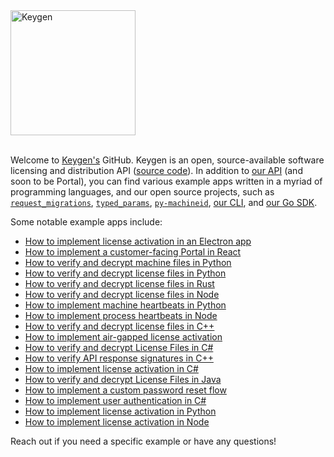 <a href="https://keygen.sh?ref=keygen-profile">
  <div>
    <img src="https://keygen.sh/images/logo-pill.png" width="200" alt="Keygen">
  </div>
</a>
<br>

Welcome to [Keygen's](https://keygen.sh) GitHub. Keygen is an open, source-available software licensing and distribution API ([source code](https://github.com/keygen-sh/keygen-api)). In addition to [our API](https://github.com/keygen-sh/keygen-api) (and soon to be Portal), you can find various example apps written in a myriad of programming languages, and our open source projects, such as [`request_migrations`](https://github.com/keygen-sh/request_migrations), [`typed_params`](https://github.com/keygen-sh/typed_params), [`py-machineid`](https://github.com/keygen-sh/py-machineid), [our CLI](https://github.com/keygen-sh/keygen-cli), and [our Go SDK](https://github.com/keygen-sh/keygen-go).

Some notable example apps include:

- [How to implement license activation in an Electron app](https://github.com/keygen-sh/example-electron-license-activation)
- [How to implement a customer-facing Portal in React](https://github.com/keygen-sh/example-react-licensing-portal)
- [How to verify and decrypt machine files in Python](https://github.com/keygen-sh/example-python-cryptographic-machine-files)
- [How to verify and decrypt license files in Python](https://github.com/keygen-sh/example-python-cryptographic-license-files)
- [How to verify and decrypt license files in Rust](https://github.com/keygen-sh/example-rust-cryptographic-license-files)
- [How to verify and decrypt license files in Node](https://github.com/keygen-sh/example-node-cryptographic-license-files)
- [How to implement machine heartbeats in Python](https://github.com/keygen-sh/example-python-machine-heartbeats)
- [How to implement process heartbeats in Node](https://github.com/keygen-sh/example-node-process-heartbeats)
- [How to verify and decrypt license files in C++](https://github.com/keygen-sh/example-cpp-cryptographic-license-files)
- [How to implement air-gapped license activation](https://github.com/keygen-sh/air-gapped-activation-example)
- [How to verify and decrypt License Files in C#](https://github.com/keygen-sh/example-csharp-cryptographic-license-files)
- [How to verify API response signatures in C++](https://github.com/keygen-sh/example-cpp-response-signature-verification)
- [How to implement license activation in C#](https://github.com/keygen-sh/example-csharp-license-activation)
- [How to verify and decrypt License Files in Java](https://github.com/keygen-sh/example-java-cryptographic-license-files)
- [How to implement a custom password reset flow](https://github.com/keygen-sh/example-password-reset-fulfillment)
- [How to implement user authentication in C#](https://github.com/keygen-sh/example-csharp-user-authentication)
- [How to implement license activation in Python](https://github.com/keygen-sh/example-python-machine-activation)
- [How to implement license activation in Node](https://github.com/keygen-sh/example-node-machine-activation)

Reach out if you need a specific example or have any questions!
